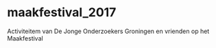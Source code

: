 # maakfestival_2017
Activiteitem van De Jonge Onderzoekers Groningen en vrienden op het Maakfestival
